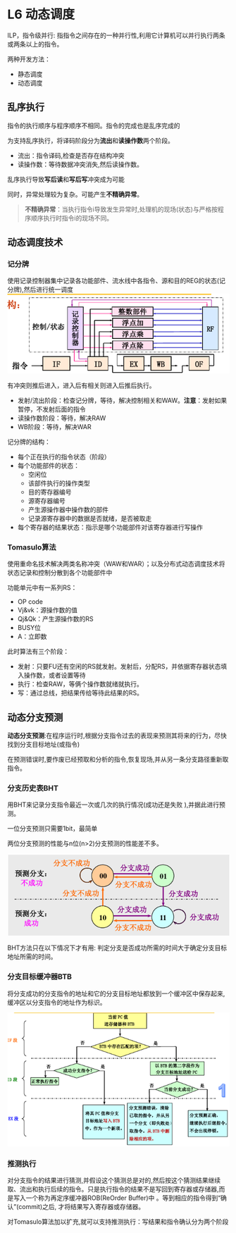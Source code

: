 # L6 动态调度

ILP，指令级并行: 指指令之间存在的一种并行性,利用它计算机可以并行执行两条或两条以上的指令。

两种开发方法：
- 静态调度
- 动态调度

## 乱序执行

指令的执行顺序与程序顺序不相同。指令的完成也是乱序完成的

为支持乱序执行，将译码阶段分为**流出**和**读操作数**两个阶段。
- 流出：指令译码,检查是否存在结构冲突
- 读操作数：等待数据冲突消失,然后读操作数。

乱序执行导致**写后读**和**写后写**冲突成为可能

同时，异常处理较为复杂。可能产生**不精确异常**。

> **不精确异常**：当执行指令i导致发生异常时,处理机的现场(状态)与严格按程序顺序执行时指令i的现场不同。

## 动态调度技术

### 记分牌

使用记录控制器集中记录各功能部件、流水线中各指令、源和目的REG的状态(记分牌),然后进行统一调度
![](_v_images/20200409113859763_2125180250.png)

有冲突则推后进入，进入后有相关则进入后推后执行。

- 发射/流出阶段：检查记分牌，等待，解决控制相关和WAW。**注意**：发射如果暂停，不发射后面的指令
- 读操作数阶段：等待，解决RAW
- WB阶段：等待，解决WAR

记分牌的结构：

- 每个正在执行的指令状态（阶段）
- 每个功能部件的状态：
    - 空闲位
    - 该部件执行的操作类型
    - 目的寄存器编号
    - 源寄存器编号
    - 产生源操作器中操作数的部件
    - 记录源寄存器中的数据是否就绪，是否被取走
- 每个寄存器的结果状态：指示是哪个功能部件对该寄存器进行写操作

### Tomasulo算法

使用重命名技术解决两类名称冲突（WAW和WAR）；以及分布式动态调度技术将状态记录和控制分散到各个功能部件中

功能单元中有一系列RS：
- OP code
- Vj&vk：源操作数的值
- Qj&Qk：产生源操作数的RS
- BUSY位
- A：立即数

此时算法有三个阶段：
- 发射：只要FU还有空闲的RS就发射。发射后，分配RS，并依据寄存器状态填入操作数，或者设置等待
- 执行：检查RAW，等俩个操作数就绪就执行。
- 写：通过总线，把结果传给等待此结果的RS。

## 动态分支预测

**动态分支预测**:在程序运行时,根据分支指令过去的表现来预测其将来的行为，尽快找到分支目标地址(或指令)

在预测错误时,要作废已经预取和分析的指令,恢复现场,并从另一条分支路径重新取指令。

### 分支历史表BHT

用BHT来记录分支指令最近一次或几次的执行情况(成功还是失败 ),并据此进行预测。

一位分支预测只需要1bit，最简单

两位分支预测的性能与n位(n>2)分支预测的性能差不多。

![](_v_images/20200423112512038_896943871.png)

BHT方法只在以下情况下才有用: 判定分支是否成功所需的时间大于确定分支目标地址所需的时间。

### 分支目标缓冲器BTB

将分支成功的分支指令的地址和它的分支目标地址都放到一个缓冲区中保存起来,缓冲区以分支指令的地址作为标识。

![](_v_images/20200423113902057_959789874.png)

### 推测执行

对分支指令的结果进行猜测,并假设这个猜测总是对的,然后按这个猜测结果继续取、流出和执行后续的指令。只是执行指令的结果不是写回到寄存器或存储器,而是写入一个称为再定序缓冲器ROB(ReOrder Buffer)中 。等到相应的指令得到“确认”(commit)之后, 才将结果写入寄存器或存储器。

对Tomasulo算法加以扩充,就可以支持推测执行：写结果和指令确认分为两个阶段

